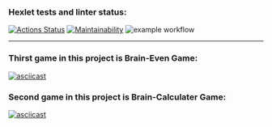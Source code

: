 ### Hexlet tests and linter status:

[![Actions Status](https://github.com/MaximKalinchuk/backend-project-lvl1/workflows/hexlet-check/badge.svg)](https://github.com/MaximKalinchuk/backend-project-lvl1/actions)
[![Maintainability](https://api.codeclimate.com/v1/badges/a99a88d28ad37a79dbf6/maintainability)](https://codeclimate.com/github/codeclimate/codeclimate/maintainability)
![example workflow](https://github.com/MaximKalinchuk/backend-project-lvl1/actions/workflows/nodejs.yml/badge.svg)
___
### Thirst game in this project is Brain-Even Game:
[![asciicast](https://asciinema.org/a/NpP67SnN8bFcNZAgSNrYJqSpJ.svg)](https://asciinema.org/a/NpP67SnN8bFcNZAgSNrYJqSpJ)
### Second game in this project is Brain-Calculater Game:
[![asciicast](https://asciinema.org/a/446583.svg)](https://asciinema.org/a/446583)